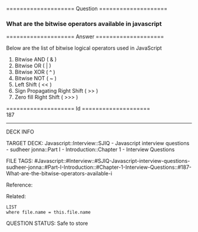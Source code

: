 ==================== Question ====================  

### What are the bitwise operators available in javascript  

==================== Answer ====================  

Below are the list of bitwise logical operators used in JavaScript

1. Bitwise AND ( & )
2. Bitwise OR ( | )
3. Bitwise XOR ( ^ )
4. Bitwise NOT ( ~ )
5. Left Shift ( << )
6. Sign Propagating Right Shift ( >> )
7. Zero fill Right Shift ( >>> )

==================== Id ====================  
187
<!--ID: 1707879873107-->

---

DECK INFO

TARGET DECK: Javascript::Interview::SJIQ - Javascript interview questions - sudheer jonna::Part I - Introduction::Chapter 1 - Interview Questions

FILE TAGS: #Javascript::#Interview::#SJIQ-Javascript-interview-questions-sudheer-jonna::#Part-I-Introduction::#Chapter-1-Interview-Questions::#187-What-are-the-bitwise-operators-available-i

Reference:

Related:

```dataview
LIST
where file.name = this.file.name
```
QUESTION STATUS: Safe to store
